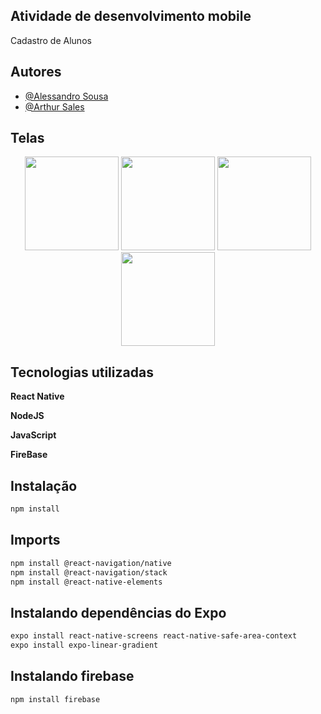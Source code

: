
## Atividade de desenvolvimento mobile

Cadastro de Alunos 


## Autores

- [@Alessandro Sousa](https://github.com/AlessandroSousaa)
- [@Arthur Sales](https://github.com/Arthur-Harley)

## Telas

<div align="center">

  <img src="https://user-images.githubusercontent.com/92834495/171284543-3f9ff8ec-5491-4ef8-866c-3dfc6f14bcbe.PNG" width="150px" />
  <img src="https://user-images.githubusercontent.com/92834495/171284547-826f73c8-0381-40b9-a6b9-b59d818e2bc2.PNG" width="150px" />
  <img src="https://user-images.githubusercontent.com/92834495/171284552-12c80db6-cb3f-4aae-a9a9-5895006c7a2d.PNG" width="150px" />
  <img src="https://user-images.githubusercontent.com/92834495/171284559-a0f18c93-b1da-4661-b097-bf062804ffca.PNG" width="150px" />

</div>

## Tecnologias utilizadas

**React Native** 

**NodeJS** 

**JavaScript** 

**FireBase**

## Instalação

```bash
npm install 
```

## Imports

```bash
npm install @react-navigation/native
npm install @react-navigation/stack
npm install @react-native-elements
```

## Instalando dependências do Expo
```bash
expo install react-native-screens react-native-safe-area-context
expo install expo-linear-gradient
```


## Instalando firebase
```bash
npm install firebase
```



